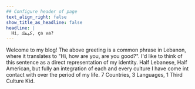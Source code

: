 ```yaml
---
## Configure header of page
text_align_right: false
show_title_as_headline: false
headline: |
  Hi, كيفك, ça va?
---
```


<!-- this is a subheadline -->
Welcome to my blog! The above greeting is a common phrase in Lebanon, where it translates to "Hi, how are you, are you good?". I'd like to think of this sentence as a direct representation of my identity. Half Lebanese, Half American, but fully an integration of each and every culture I have come int contact with over the period of my life. 
7 Countries, 3 Languages, 1 Third Culture Kid. 
